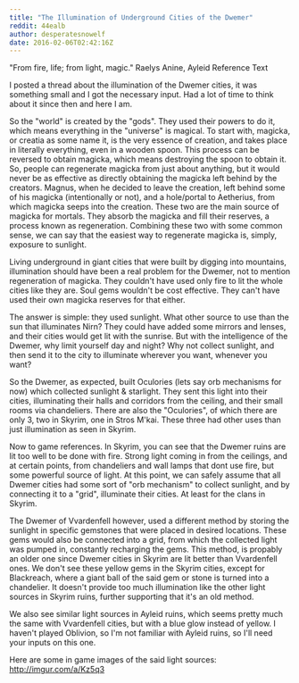 ```yaml
---
title: "The Illumination of Underground Cities of the Dwemer"
reddit: 44ealb
author: desperatesnowelf
date: 2016-02-06T02:42:16Z
---
```


"From fire, life; from light, magic."
Raelys Anine, Ayleid Reference Text

I posted a thread about the illumination of the Dwemer cities, it was something small and I got the necessary input. Had a lot of time to think about it since then and here I am.

So the "world" is created by the "gods". They used their powers to do it, which means everything in the "universe" is magical. To start with, magicka, or creatia as some name it, is the very essence of creation, and takes place in literally everything, even in a wooden spoon. This process can be reversed to obtain magicka, which means destroying the spoon to obtain it. So, people can regenerate magicka from just about anything, but it would never be as effective as directly obtaining the magicka left behind by the creators. Magnus, when he decided to leave the creation, left behind some of his magicka (intentionally or not), and a hole/portal to Aetherius, from which magicka seeps into the creation. These two are the main source of magicka for mortals. They absorb the magicka and fill their reserves, a process known as regeneration. Combining these two with some common sense, we can say that the easiest way to regenerate magicka is, simply, exposure to sunlight.

Living underground in giant cities that were built by digging into mountains, illumination should have been a real problem for the Dwemer, not to mention regeneration of magicka. They couldn't have used only fire to lit the whole cities like they are. Soul gems wouldn't be cost effective. They can't have used their own magicka reserves for that either.

The answer is simple: they used sunlight. What other source to use than the sun that illuminates Nirn? They could have added some mirrors and lenses, and their cities would get lit with the sunrise. But with the intelligence of the Dwemer, why limit yourself day and night? Why not collect sunlight, and then send it to the city to illuminate wherever you want, whenever you want?

So the Dwemer, as expected, built Oculories (lets say orb mechanisms for now) which collected sunlight &amp; starlight. They sent this light into their cities, illuminating their halls and corridors from the ceiling, and their small rooms via chandeliers. There are also the "Oculories", of which there are only 3, two in Skyrim, one in Stros M'kai. These three had other uses than just illumination as seen in Skyrim.

Now to game references. In Skyrim, you can see that the Dwemer ruins are lit too well to be done with fire. Strong light coming in from the ceilings, and at certain points, from chandeliers and wall lamps that dont use fire, but some powerful source of light. At this point, we can safely assume that all Dwemer cities had some sort of "orb mechanism" to collect sunlight, and by connecting it to a "grid", illuminate their cities. At least for the clans in Skyrim.

The Dwemer of Vvardenfell however, used a different method by storing the sunlight in specific gemstones that were placed in desired locations. These gems would also be connected into a grid, from which the collected light was pumped in, constantly recharging the gems. This method, is propably an older one since Dwemer cities in Skyrim are lit better than Vvardenfell ones. We don't see these yellow gems in the Skyrim cities, except for Blackreach, where a giant ball of the said gem or stone is turned into a chandelier. It doesn't provide too much illumination like the other light sources in Skyrim ruins, further supporting that it's an old method.

We also see similar light sources in Ayleid ruins, which seems pretty much the same with Vvardenfell cities, but with a blue glow instead of yellow. I haven't played Oblivion, so I'm not familiar with Ayleid ruins, so I'll need your inputs on this one.

Here are some in game images of the said light sources: http://imgur.com/a/Kz5q3
    


